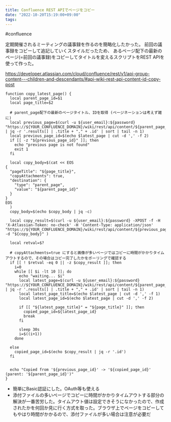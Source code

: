 ```yaml
---
title: Confluence REST APIでページをコピー
date: "2022-10-20T15:19:00+09:00"
tags: 
---
```


#confluence

定期開催されるミーティングの議事録を作るのを簡略化したかった。
前回の議事録をコピーして追記していくスタイルだったため、
あるページ配下の最新のページ(=前回の議事録)をコピーしてタイトルを変えるスクリプトをREST APIを使って作った。

https://developer.atlassian.com/cloud/confluence/rest/v1/api-group-content---children-and-descendants/#api-wiki-rest-api-content-id-copy-post

```shell
function copy_latest_page() {
  local parent_page_id=$1
  local page_title=$2

  # parent_page配下の最新のページタイトル、IDを取得 (ページネーションは考えず雑に)
  local previous_page=$(curl -u ${user_email}:${password} "https://${YOUR_CONFLUENCE_DOMAIN}/wiki/rest/api/content/${parent_page_id}/child/page" | jq -r '.results[] | .title + "," + .id' | sort | tail -n 1)
  local previous_page_id=$(echo $latest_page | cut -d ',' -f 2)
  if [[ -z "${previous_page_id}" ]]; then
    echo "previous page is not found"
    exit 1
  fi

  local copy_body=$(cat << EOS
{
  "pageTitle": "${page_title}",
  "copyAttachments": true,
  "destination": {
    "type": "parent_page",
    "value": "${parent_page_id}"
  }
}
EOS
  )
  copy_body=$(echo $copy_body | jq -c)

  local copy_result=$(curl -u ${user_email}:${password} -XPOST -f -H 'X-Atlassian-Token: no-check' -H 'Content-Type: application/json' "https://${YOUR_CONFLUENCE_DOMAIN}/wiki/rest/api/content/${previous_page_id}/copy" -d "${copy_body}" )

  local retval=$?

  # copyAttachments=true にすると画像が多いページではコピーに時間がかかりタイムアウトするので、その場合はコピー完了したかをポーリングで確認する
  if [[ ! $retval -eq 0 || -z $copy_result ]]; then
    i=0
    while [[ $i -lt 10 ]]; do
      echo "waiting... $i"
      local latest_page=$(curl -u ${user_email}:${password} "https://${YOUR_CONFLUENCE_DOMAIN}/wiki/rest/api/content/${parent_page_id}/child/page" | jq -r '.results[] | .title + "," + .id' | sort | tail -n 1)
      local latest_page_title=$(echo $latest_page | cut -d ',' -f 1)
      local latest_page_id=$(echo $latest_page | cut -d ',' -f 2)

      if [[ "${latest_page_title}" = "${page_title}" ]]; then
        copied_page_id=${latest_page_id}
        break
      fi
      
      sleep 30s
      i=$((i+1))
    done

  else
    copied_page_id=$(echo $copy_result | jq -r '.id')
  fi


  echo "Copied from '${previous_page_id}' -> '${copied_page_id}' (parent: '${parent_page_id}')"
}

```


- 簡単にBasic認証にした。OAuth等も使える
- 添付ファイルの多いページでコピーに時間がかかりタイムアウトする部分の解決が一番苦労した。タイムアウト値は設定できそうになかったので、作成されたかを何回か見に行く方式を取った。ブラウザ上でページをコピーしてもやはり時間がかかるので、添付ファイルが多い場合は注意が必要だ

